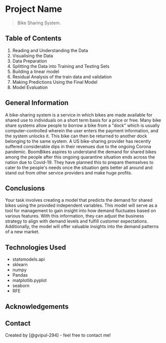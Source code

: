 # Project Name
> Bike Sharing System.


## Table of Contents
1. Reading and Understanding the Data
2. Visualising the Data
3. Data Preparation
4. Splitting the Data into Training and Testing Sets
5. Building a linear model
6. Residual Analysis of the train data and validation
7. Making Predictions Using the Final Model
8. Model Evaluation


## General Information
A bike-sharing system is a service in which bikes are made available for shared use to individuals on a short term basis for a price or free. 
Many bike share systems allow people to borrow a bike from a "dock" which is usually computer-controlled wherein the user enters the payment information, 
and the system unlocks it. This bike can then be returned to another dock belonging to the same system. A US bike-sharing provider has recently suffered considerable dips in their revenues due to the ongoing Corona pandemic. 
BoomBikes aspires to understand the demand for shared bikes among the people after this ongoing quarantine situation ends across the nation due to Covid-19. They have planned this to prepare themselves to cater to the people's needs once the situation gets better all around and stand out from other service providers and make huge profits.


## Conclusions
Your task involves creating a model that predicts the demand for shared bikes using the provided independent variables. This model will serve as a tool for management to gain insight into how demand fluctuates based on various features. With this information, they can adjust the business strategy to align with demand levels and fulfill customer expectations. Additionally, the model will offer valuable insights into the demand patterns of a new market.




## Technologies Used
- statsmodels.api
- sklearn
- numpy
- Pandas
- matplotlib.pyplot
- seaborn
- RFE

## Acknowledgements


## Contact
Created by [@gvipul-294] - feel free to contact me!


<!-- Optional -->
<!-- ## License -->
<!-- This project is open source and available under the [... License](). -->

<!-- You don't have to include all sections - just the one's relevant to your project -->

